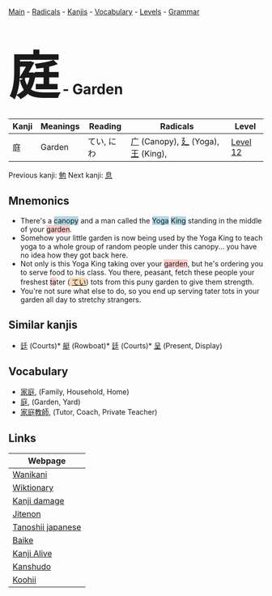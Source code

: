 <style> bigfont {font-size: 100px}</style>
[Main](../index.md) -
[Radicals](../radicals.md) -
[Kanjis](../kanjis.md) -
[Vocabulary](../vocabulary.md) -
[Levels](../levels.md) -
[Grammar](../grammar.md)
# <bigfont> 庭</bigfont> - Garden 

| Kanji | Meanings | Reading | Radicals | Level |
| --- | --- | --- | --- | --- |
| 庭 | Garden | てい, にわ | [广](../radicals/广.md) (Canopy), [廴](../radicals/廴.md) (Yoga), [王](../radicals/王.md) (King),  | [Level 12](../levels/wk_level12.md) |

Previous kanji: [勉](勉.md) Next kanji: [息](息.md) 

## Mnemonics
 * There's a <span style="background-color:#ADD8E6"> canopy</span> and a man called the <span style="background-color:#ADD8E6"> Yoga</span> <span style="background-color:#ADD8E6"> King</span> standing in the middle of your <span style="background-color:#ffcccb"> garden</span>.
* Somehow your little garden is now being used by the Yoga King to teach yoga to a whole group of random people under this canopy... you have no idea how they got back here.
* Not only is this Yoga King taking over your <span style="background-color:#ffcccb"> garden</span>, but he's ordering you to serve food to his class. You there, peasant, fetch these people your freshest <span style="background-color:#ffcccb"> ta</span>ter (<span style="background-color:#fed8b1"> [てい](https://jisho.org/search/てい)</span>) tots from this puny garden to give them strength.
* You're not sure what else to do, so you end up serving tater tots in your garden all day to stretchy strangers.


## Similar kanjis
 * [廷](廷.md) (Courts)* [艇](艇.md) (Rowboat)* [廷](廷.md) (Courts)* [呈](呈.md) (Present, Display)


## Vocabulary
 * [家庭](../vocabulary/庭.md), (Family, Household, Home)
* [庭](../vocabulary/庭.md), (Garden, Yard)
* [家庭教師](../vocabulary/庭.md), (Tutor, Coach, Private Teacher)



## Links 

| Webpage |
| --- |
| [Wanikani          ](https://www.wanikani.com/kanji/庭) |
| [Wiktionary        ](https://en.wiktionary.org/wiki/庭) |
| [Kanji damage      ](http://www.kanjidamage.com/kanji/search?utf8=✓&q=庭) |
| [Jitenon           ](https://jitenon.com/kanji/庭) |
| [Tanoshii japanese ](https://www.tanoshiijapanese.com/dictionary/kanji.cfm?k=庭) |
| [Baike             ](https://baike.baidu.com/item/庭) |
| [Kanji Alive       ](https://app.kanjialive.com/庭) |
| [Kanshudo          ](https://www.kanshudo.com/searchmn?q=庭) |
| [Koohii            ](https://kanji.koohii.com/study/kanji/庭) |
